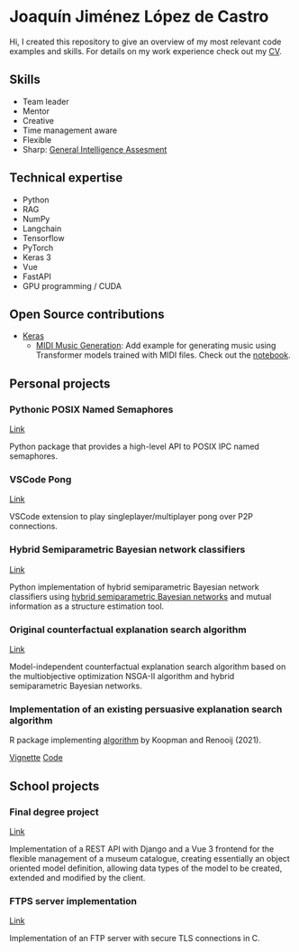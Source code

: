 # Joaquín Jiménez López de Castro

Hi, I created this repository to give an overview of my most relevant code examples and skills. For details on my work experience check out my [CV](https://github.com/johacks/CV/blob/main/CV.pdf).

## Skills

- Team leader
- Mentor
- Creative
- Time management aware
- Flexible
- Sharp: [General Intelligence Assesment](https://github.com/johacks/CV/blob/main/GeneralIntelligenceAssesment.pdf)

## Technical expertise
- Python
- RAG
- NumPy
- Langchain
- Tensorflow
- PyTorch
- Keras 3
- Vue
- FastAPI
- GPU programming / CUDA

## Open Source contributions

- [Keras](https://github.com/keras-team)
    - [MIDI Music Generation](https://github.com/keras-team/keras-io/pull/1992): Add example for generating music using Transformer models trained with MIDI files. Check out the [notebook](https://github.com/keras-team/keras-io/blob/master/examples/generative/ipynb/midi_generation_with_transformer.ipynb).

## Personal projects

### Pythonic POSIX Named Semaphores

[Link](https://github.com/johacks/named-semaphores)

Python package that provides a high-level API to POSIX IPC named semaphores.

### VSCode Pong

[Link](https://github.com/johacks/vscode-pong)

VSCode extension to play singleplayer/multiplayer pong over P2P connections.

### Hybrid Semiparametric Bayesian network classifiers

[Link](https://github.com/johacks/anexoTFM/blob/main/spbn_classifier.py)

Python implementation of hybrid semiparametric Bayesian network classifiers using [hybrid semiparametric Bayesian networks](https://doi.org/10.1007/s11749-022-00812-3) and mutual information as a structure estimation tool.

### Original counterfactual explanation search algorithm

[Link](https://github.com/johacks/anexoTFM/blob/main/counterfactuals.ipynb)

Model-independent counterfactual explanation search algorithm based on the multiobjective optimization NSGA-II algorithm and hybrid semiparametric Bayesian networks.

### Implementation of an existing persuasive explanation search algorithm

R package implementing [algorithm](https://doi.org/10.1007/978-3-030-86772-0_17) by Koopman and Renooij (2021).

[Vignette](https://johacks.github.io/bncounterfactuals/articles/persuasive_explanations.html)
[Code](https://github.com/johacks/bncounterfactuals)

## School projects

### Final degree project

[Link](https://git.eps.uam.es/joaquin.jimenezl/museo-eps-uam/)

Implementation of a REST API with Django and a Vue 3 frontend for the flexible management of a museum catalogue, creating essentially an object oriented model definition, allowing data types of the model to be created, extended and modified by the client.

### FTPS server implementation

[Link](https://github.com/johacks/ftps_server)

Implementation of an FTP server with secure TLS connections in C.
